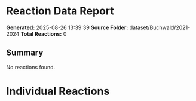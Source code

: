 # Reaction Data Report

**Generated:** 2025-08-26 13:39:39
**Source Folder:** dataset/Buchwald/2021-2024
**Total Reactions:** 0

## Summary

No reactions found.

# Individual Reactions

